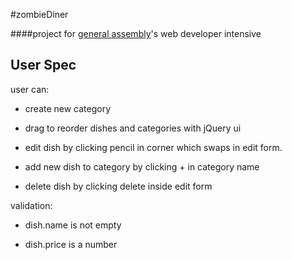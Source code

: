 #zombieDiner

####project for [general assembly](http://generalassemb.ly)'s web developer intensive


## User Spec

user can:

- create new category

- drag to reorder dishes and categories with jQuery ui

- edit dish by clicking pencil in corner which swaps in edit form.

- add new dish to category by clicking + in category name

- delete dish by clicking delete inside edit form

validation:

- dish.name is not empty

- dish.price is a number